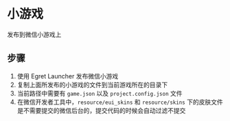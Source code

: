 # 小游戏

发布到微信小游戏上

## 步骤

1. 使用 Egret Launcher 发布微信小游戏
2. 复制上面所发布的小游戏的文件到当前游戏所在的目录下
3. 当前路径中需要有 `game.json` 以及 `project.config.json` 文件
4. 在微信开发者工具中，`resource/eui_skins` 和 `resource/skins` 下的皮肤文件是不需要提交的微信后台的，提交代码的时候会自动过滤不提交
